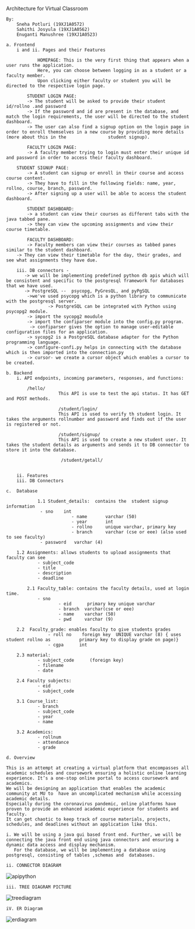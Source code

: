 Architecture for Virtual Classroom 

	By:
		Sneha Potluri (19XJ1A0572)
		Sahithi Josyula (19XJ1A0562)
		Enuganti Manushree (19XJ1A0523)

	a. Frontend
		i and ii. Pages and their Features 

                HOMEPAGE: This is the very first thing that appears when a user runs the application.
             	Here, you can choose between logging in as a student or a faculty member. 
             	Upon clicking either faculty or student you will be directed to the respective login page.
		
        	STUDENT LOGIN PAGE:
          	-> The student will be asked to provide their student id/rollno .and password 
         	-> If the password and id are present in the database, and match the login requirements, the user will be directed to the student dashboard.
         	-> The user can also find a signup option on the login page in  order to enroll themselves in a new course by providing more details (more about this in the 			    student signup).
		
       		FACULTY LOGIN PAGE:
        	-> A faculty member trying to login must enter their unique id and password in order to access their faculty dashboard.
		
		STUDENT SIGNUP PAGE:
        	-> A student can signup or enroll in their course and access course content.
       		-> They have to fill in the following fields: name, year, rollno, course, branch, password. 
       		-> After signing up a user will be able to access the student dashboard. 
		
      		STUDENT DASHBOARD:
       		-> a student can view their courses as different tabs with the java tabbed pane.
      		-> they can view the upcoming assignments and view their  course timetable.   
		
         	FACULTY DASHBOARD:
      		-> Faculty members can view their courses as tabbed panes similar to the student dashboard.
 		-> They can view their timetable for the day, their grades, and see what assignments they have due. 
      
		iii. DB connectors -
 		   -> we will be implementing predefined python db apis which will be consistent and specific to the postgresql framework for databases that we have used.
		   -> PostgreSQL --  psycopg, PyGresQL, and pyPgSQL
		    ->we've used psycopg which is a python library to communicate with the postgresql server.
                    -> PostgreSQL can be integrated with Python using psycopg2 module.
		    -> import the sycopg2 moudule 
		    -> import the confiparser module into the config.py program.
		     -> confiparser gives the option to manage user-editable configuration files for an application.
		    -> sycopg2 is a PostgreSQL database adapter for the Python programming language.
		    -> configure-confi.py helps in connecting with the database which is then imported into the connection.py
		    -> cursor- we create a cursor object which enables a cursor to be created.
		    
	b. Backend
		i. API endpoints, incoming parameters, responses, and functions:

			/hello/ 
                        This API is use to test the api status. It has GET and POST methods.

                        /student/login/
                        This API is used to verify th student login. It takes the arguments rollnumber and password and finds out if the user is registered or not. 

                        /student/signup/
                        This API is used to create a new student user. It takes the student details as arguments and sends it to DB connector to store it into the database.

                         /student/getall/
 
		
		ii. Features
		iii. DB Connectors
 
	c.  Database
            
            	1.1 Student_details:  contains the  student signup information
			     - sno 	  int
                             - name       varchar (50)
                             - year       int 
                             - rollno     unique varchar, primary key 
                             - branch     varchar (cse or eee) (also used to see faculty)
			     - password   varchar (4)
			    
		1.2 Assignments: allows students to upload assignments that faculty can see 
			    - subject_code
			    - title
			    - description
			    - deadline
 		
         	2.1 Faculty_table: contains the faculty details, used at login time. 
				- sno 
              			- eid      primary key unique varchar
             			- branch  varchar(cse or eee) 
            			- name    varchar (50)
           		        - pwd     varchar (9)
				
		2.2  Faculty_grade: enables faculty to give students grades 
        			- roll no    foreign key  UNIQUE varchar (8) { uses student rollno as           primary key to display grade on page)}
         			- cgpa      int 
				
		2.3 material:
				- subject_code		(foreign key)
				- filename		
				- date
			
		2.4 Faculty subjects:
				- eid
				- subject_code
				
		3.1 Course_list:
				- branch
				- subject_code
				- year
				- name
			
		3.2 Academics:
				- rollnum
				- attendance
				- grade 
 
 	d. Overview 

	This is an attempt at creating a virtual platform that encompasses all academic schedules and coursework ensuring a holistic online learning experience. It’s a one-stop online portal to access coursework and academics. 
	We will be designing an application that enables the academic community at MU to  have an uncomplicated mechanism while accessing academic details.
	Especially during the coronavirus pandemic, online platforms have proven to provide an enhanced academic experience for students and faculty. 
	It can get chaotic to keep track of course materials, projects, schedules, and deadlines without an application like this. 

	i. We will be using a java gui based front end. Further, we will be connecting the java front end using java connectors and ensuring a dynamic data access and display mechanism.
	   For the database, we will be implementing a database using postgresql, consisting of tables ,schemas and  databases.
	
	ii. CONNECTOR DIAGRAM
		

![apipython](https://user-images.githubusercontent.com/89914089/145981025-3af154ce-d708-444a-ae5a-aceef3aca21b.jpg)	
		
		
		
		
		
		
		
		
		
		
	iii. TREE DIAGRAM PICTURE
 ![treediagram](https://user-images.githubusercontent.com/89914089/145980719-83fe3a3d-ab3c-40e3-8251-95b3a006875c.jpg)

	       
	  
	       
	       
	       
	       
	       
	       
	       
	       
	       
	       
	       
	       
	       
	       
	iV. ER Diagram 
	
![erdiagram](https://user-images.githubusercontent.com/89914089/145980099-8921de81-9679-4e06-a7c0-5210973d7262.jpg)
